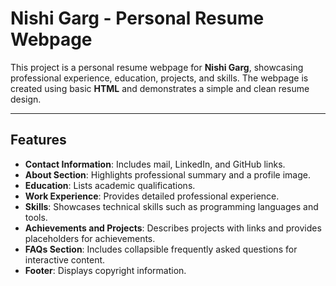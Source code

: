 # Nishi Garg - Personal Resume Webpage

This project is a personal resume webpage for **Nishi Garg**, showcasing professional experience, education, projects, and skills. The webpage is created using basic **HTML** and demonstrates a simple and clean resume design.

---

## Features

- **Contact Information**: Includes mail, LinkedIn, and GitHub links.
- **About Section**: Highlights professional summary and a profile image.
- **Education**: Lists academic qualifications.
- **Work Experience**: Provides detailed professional experience.
- **Skills**: Showcases technical skills such as programming languages and tools.
- **Achievements and Projects**: Describes projects with links and provides placeholders for achievements.
- **FAQs Section**: Includes collapsible frequently asked questions for interactive content.
- **Footer**: Displays copyright information.




